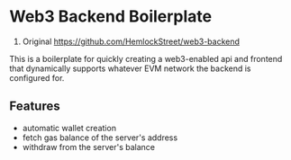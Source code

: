 # Web3 Backend Boilerplate
1. Original
https://github.com/HemlockStreet/web3-backend

This is a boilerplate for quickly creating a web3-enabled api and frontend that dynamically supports whatever EVM network the backend is configured for.

## Features

- automatic wallet creation
- fetch gas balance of the server's address
- withdraw from the server's balance

